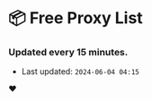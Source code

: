 # :package: Free Proxy List
### Updated every 15 minutes.

- Last updated: `2024-06-04 04:15`

:heart:
